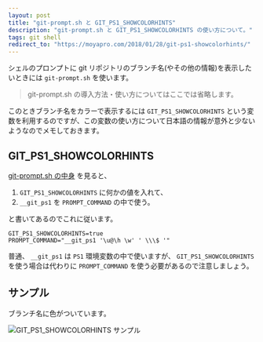 ```yaml
---
layout: post
title: "git-prompt.sh と GIT_PS1_SHOWCOLORHINTS"
description: "git-prompt.sh と GIT_PS1_SHOWCOLORHINTS の使い方について。"
tags: git shell
redirect_to: "https://moyapro.com/2018/01/28/git-ps1-showcolorhints/"
---
```


シェルのプロンプトに git リポジトリのブランチ名(やその他の情報)を表示したいときには `git-prompt.sh` を使います。

> git-prompt.sh の導入方法・使い方についてはここでは省略します。

このときブランチ名をカラーで表示するには `GIT_PS1_SHOWCOLORHINTS` という変数を利用するのですが、この変数の使い方について日本語の情報が意外と少ないようなのでメモしておきます。

## GIT_PS1_SHOWCOLORHINTS

[git-prompt.sh の中身](https://raw.githubusercontent.com/git/git/master/contrib/completion/git-prompt.sh) を見ると、

1. `GIT_PS1_SHOWCOLORHINTS` に何かの値を入れて、
2. `__git_ps1` を `PROMPT_COMMAND` の中で使う。

と書いてあるのでこれに従います。

```.bashrc
GIT_PS1_SHOWCOLORHINTS=true
PROMPT_COMMAND="__git_ps1 '\u@\h \w' ' \\\$ '"
```

普通、 `__git_ps1` は `PS1` 環境変数の中で使いますが、 `GIT_PS1_SHOWCOLORHINTS` を使う場合は代わりに `PROMPT_COMMAND` を使う必要があるので注意しましょう。

## サンプル

ブランチ名に色がついています。

![GIT_PS1_SHOWCOLORHINTS サンプル]({{site.baseurl}}/assets/img/2018/git-ps1-showcolorhints-sample.jpg)

